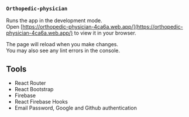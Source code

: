 

### `Orthopedic-physician`

Runs the app in the development mode.\
Open [https://orthopedic-physician-4ca6a.web.app/](https://orthopedic-physician-4ca6a.web.app/) to view it in your browser.

The page will reload when you make changes.\
You may also see any lint errors in the console.

## Tools

- React Router
- React Bootstrap
- Firebase
- React Firebase Hooks
- Email Password, Google and Github authentication

